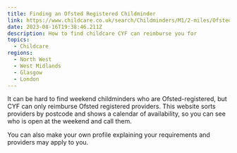 ```yaml
---
title: Finding an Ofsted Registered Childminder
link: https://www.childcare.co.uk/search/Childminders/M1/2-miles/Ofsted-Registered
date: 2023-08-16T19:38:46.211Z
description: How to find childcare CYF can reimburse you for
topics:
  - Childcare
regions:
  - North West
  - West Midlands
  - Glasgow
  - London
---
```

I﻿t can be hard to find weekend childminders who are Ofsted-registered, but CYF can only reimburse Ofsted registered providers. This website sorts providers by postcode and shows a calendar of availability, so you can see who is open at the weekend and call them.

You can also make your own profile explaining your requirements and providers may apply to you.